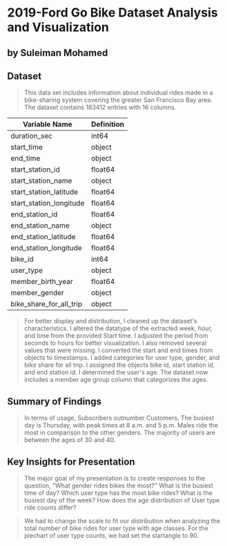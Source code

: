 # 2019-Ford Go Bike Dataset Analysis and Visualization
## by Suleiman Mohamed


## Dataset

> This data set includes information about individual rides made in a bike-sharing system covering the greater San Francisco Bay area. The dataset contains 183412 entries with 16 columns.

<table>
  <thead>
    <tr>
      <th>Variable Name</th>
      <th>Definition</th>
    </tr>
  </thead>
  <tbody>
    <tr>
      <td>duration_sec</td>
      <td>int64</td>
    </tr>
    <tr>
      <td>start_time</td>
      <td>object</td>
    </tr>
    <tr>
      <td>end_time</td>
      <td>object</td>
    </tr>
    <tr>
      <td>start_station_id</td>
      <td>float64</td>
    </tr>
    <tr>
      <td>start_station_name</td>
      <td>object</td>
    </tr>
    <tr>
      <td>start_station_latitude</td>
      <td>float64</td>
    </tr>
    <tr>
      <td>start_station_longitude</td>
      <td>float64</td>
    </tr>
    <tr>
      <td>end_station_id</td>
      <td>float64</td>
    </tr>
    <tr>
      <td>end_station_name</td>
      <td>object</td>
    </tr>
    <tr>
      <td>end_station_latitude</td>
      <td>float64</td>
    </tr>
    <tr>
      <td>end_station_longitude</td>
      <td>float64</td>
    </tr>
    <tr>
      <td>bike_id</td>
      <td>int64</td>
    </tr>
    <tr>
      <td>user_type</td>
      <td>object</td>
    </tr>
    <tr>
      <td>member_birth_year</td>
      <td>float64</td>
    </tr>
    <tr>
      <td>member_gender</td>
      <td>object</td>
    </tr>
    <tr>
      <td>bike_share_for_all_trip</td>
      <td>object</td>
    </tr>
  </tbody>
</table>

> For better display and distribution, I cleaned up the dataset's characteristics. I altered the datatype of the extracted week, hour, and time from the provided Start time. I adjusted the period from seconds to hours for better visualization. I also removed several values that were missing. I converted the start and end times from objects to timestamps. I added categories for user type, gender, and bike share for all trip. I assigned the objects bike id, start station id, and end station id. I determined the user's age. The dataset now includes a member age group column that categorizes the ages.


## Summary of Findings

> In terms of usage, Subscribers outnumber Customers. The busiest day is Thursday, with peak times at 8 a.m. and 5 p.m. Males ride the most in comparison to the other genders. The majority of users are between the ages of 30 and 40.


## Key Insights for Presentation

> The major goal of my presentation is to create responses to the question, "What gender rides bikes the most?" What is the busiest time of day? Which user type has the most bike rides? What is the busiest day of the week? How does the age distribution of User type ride counts differ?

> We had to change the scale to fit our distribution when analyzing the total number of bike rides for user type with age classes. For the piechart of user type counts, we had set the startangle to 90.